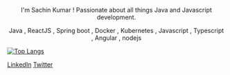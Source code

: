 <p align="center"> I'm Sachin Kumar ! Passionate about all things Java and Javascript development. </p> 

<p align="center"> Java , ReactJS , Spring boot , Docker , Kubernetes , Javascript , Typescript , Angular , nodejs </p>

[![Top Langs](https://github-readme-stats.vercel.app/api/top-langs/?username=sachinkumar579)](https://github.com/sachinkumar579/github-readme-stats)

[LinkedIn](https://www.linkedin.com/in/sachuration/)  [Twitter](https://twitter.com/sachuration)
